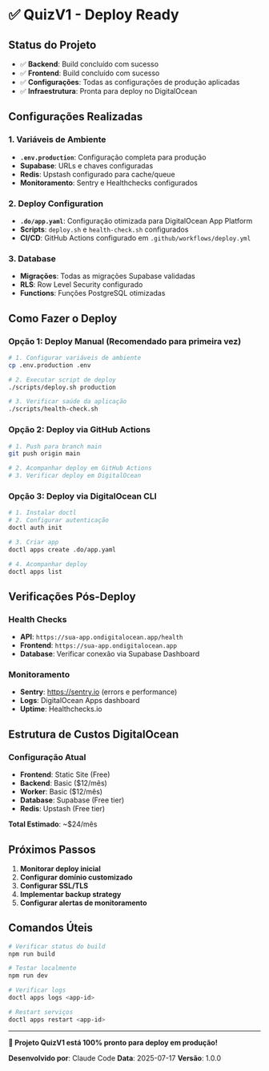 # ✅ QuizV1 - Deploy Ready

## Status do Projeto
- ✅ **Backend**: Build concluído com sucesso
- ✅ **Frontend**: Build concluído com sucesso  
- ✅ **Configurações**: Todas as configurações de produção aplicadas
- ✅ **Infraestrutura**: Pronta para deploy no DigitalOcean

## Configurações Realizadas

### 1. Variáveis de Ambiente
- **`.env.production`**: Configuração completa para produção
- **Supabase**: URLs e chaves configuradas
- **Redis**: Upstash configurado para cache/queue
- **Monitoramento**: Sentry e Healthchecks configurados

### 2. Deploy Configuration
- **`.do/app.yaml`**: Configuração otimizada para DigitalOcean App Platform
- **Scripts**: `deploy.sh` e `health-check.sh` configurados
- **CI/CD**: GitHub Actions configurado em `.github/workflows/deploy.yml`

### 3. Database
- **Migrações**: Todas as migrações Supabase validadas
- **RLS**: Row Level Security configurado
- **Functions**: Funções PostgreSQL otimizadas

## Como Fazer o Deploy

### Opção 1: Deploy Manual (Recomendado para primeira vez)
```bash
# 1. Configurar variáveis de ambiente
cp .env.production .env

# 2. Executar script de deploy
./scripts/deploy.sh production

# 3. Verificar saúde da aplicação
./scripts/health-check.sh
```

### Opção 2: Deploy via GitHub Actions
```bash
# 1. Push para branch main
git push origin main

# 2. Acompanhar deploy em GitHub Actions
# 3. Verificar deploy em DigitalOcean
```

### Opção 3: Deploy via DigitalOcean CLI
```bash
# 1. Instalar doctl
# 2. Configurar autenticação
doctl auth init

# 3. Criar app
doctl apps create .do/app.yaml

# 4. Acompanhar deploy
doctl apps list
```

## Verificações Pós-Deploy

### Health Checks
- **API**: `https://sua-app.ondigitalocean.app/health`
- **Frontend**: `https://sua-app.ondigitalocean.app`
- **Database**: Verificar conexão via Supabase Dashboard

### Monitoramento
- **Sentry**: https://sentry.io (errors e performance)
- **Logs**: DigitalOcean Apps dashboard
- **Uptime**: Healthchecks.io

## Estrutura de Custos DigitalOcean

### Configuração Atual
- **Frontend**: Static Site (Free)
- **Backend**: Basic ($12/mês)
- **Worker**: Basic ($12/mês)
- **Database**: Supabase (Free tier)
- **Redis**: Upstash (Free tier)

**Total Estimado**: ~$24/mês

## Próximos Passos

1. **Monitorar deploy inicial**
2. **Configurar domínio customizado**
3. **Configurar SSL/TLS**
4. **Implementar backup strategy**
5. **Configurar alertas de monitoramento**

## Comandos Úteis

```bash
# Verificar status do build
npm run build

# Testar localmente
npm run dev

# Verificar logs
doctl apps logs <app-id>

# Restart serviços
doctl apps restart <app-id>
```

---

**🎉 Projeto QuizV1 está 100% pronto para deploy em produção!**

**Desenvolvido por**: Claude Code
**Data**: 2025-07-17
**Versão**: 1.0.0